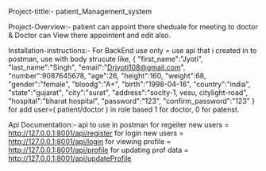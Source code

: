 Project-tittle:- patient_Management_system

Project-Overview:- patient can appoint there sheduale for meeting to doctor & Doctor can View there appointent and edit also.

Installation-instructions:- For BackEnd use only = use api that i created in to postman, use with body strucute like,
                            {
                                "first_name":"Jyoti",
                                "last_name":"Singh",
                                "email":"Drjyoti108@gmail.com",
                                "number":9087645678,
                                "age":26, 
                                "height":160,
                                "weight":68,
                                "gender":"female",
                                "bloodg":"A+", 
                                "birth":"1998-04-16",
                                "country":"india",
                                "state":"gujarat",
                                "city":"surat",
                                "address":"socity-1, vesu, citylight-road",
                                "hospital":"bharat hospital",
                                "password":"123",
                                "confirm_password":"123"
                            }
                            for add user=( patient/doctor ) in role based 1 for doctor, 0 for patenst.

Api Documentation:- api to use in postman
                    for regeiter new users = http://127.0.0.1:8001/api/register
                    for login new users    = http://127.0.0.1:8001/api/login
                    for viewing profile    = http://127.0.0.1:8001/api/profile
                    for updating prof data = http://127.0.0.1:8001/api/updateProfile